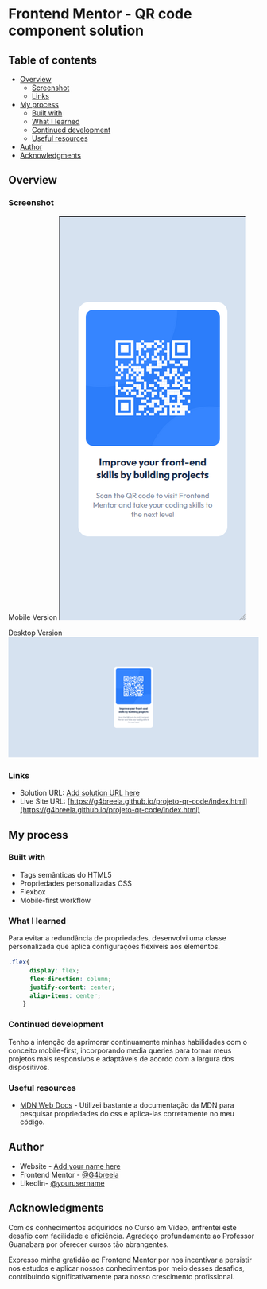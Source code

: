 # Frontend Mentor - QR code component solution

## Table of contents

- [Overview](#overview)
  - [Screenshot](#screenshot)
  - [Links](#links)
- [My process](#my-process)
  - [Built with](#built-with)
  - [What I learned](#what-i-learned)
  - [Continued development](#continued-development)
  - [Useful resources](#useful-resources)
- [Author](#author)
- [Acknowledgments](#acknowledgments)

## Overview

### Screenshot

Mobile Version 
![](./images/mobile-version.png)

Desktop Version
![](./images/desktop-version.png)


### Links

- Solution URL: [Add solution URL here](https://your-solution-url.com)
- Live Site URL: [https://g4breela.github.io/projeto-qr-code/index.html](https://g4breela.github.io/projeto-qr-code/index.html)

## My process

### Built with

- Tags semânticas do HTML5
- Propriedades personalizadas CSS
- Flexbox
- Mobile-first workflow


### What I learned

Para evitar a redundância de propriedades, desenvolvi uma classe personalizada que aplica configurações flexíveis aos elementos.

```css
.flex{
      display: flex;
      flex-direction: column;
      justify-content: center;
      align-items: center;
    }
```

### Continued development

Tenho a intenção de aprimorar continuamente minhas habilidades com o conceito mobile-first, incorporando media queries para tornar meus projetos mais responsivos e adaptáveis de acordo com a largura dos dispositivos.

### Useful resources

- [MDN Web Docs](https://developer.mozilla.org/en-US/docs/Web/CSS) - Utilizei bastante a documentação da MDN para pesquisar propriedades do css e aplica-las corretamente no meu código.


## Author

- Website - [Add your name here](https://github.com/G4breela)
- Frontend Mentor - [@G4breela](https://www.frontendmentor.io/profile/G4breela)
- Likedlin- [@yourusername](https://www.linkedin.com/in/gs-silva01/)


## Acknowledgments

Com os conhecimentos adquiridos no Curso em Vídeo, enfrentei este desafio com facilidade e eficiência. Agradeço profundamente ao Professor Guanabara por oferecer cursos tão abrangentes.

Expresso minha gratidão ao Frontend Mentor por nos incentivar a persistir nos estudos e aplicar nossos conhecimentos por meio desses desafios, contribuindo significativamente para nosso crescimento profissional.


